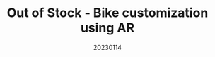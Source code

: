 ---
title: "Out of Stock - Bike customization using AR"
team: "Sarthak Sridhar Rao | Rajdeep Sutradhar | Kulkarni Vedang Uday | Paresh Baliram Bhandarkar"
tags: AR Mobile Unity

video_provider: "youtube"
video_id:

header:
    teaser: /assets/img/projects/2023/course_project_4.jpg

overview: ‘Go out of Stock’ is an AR visualisation project for bike enthusiasts who want to go beyond stock offerings. Using a network of tangible AR markers, users can toggle through and modify individual parts of a bike as it takes shape. The application uses the proximity of markers and their relative orientation with each other, to help toggle between and select different parts of a bike.


project-link: https://www.behance.net/gallery/184215435/AR-Bike-Customizer

active: "yes"
type: "course"
year: "2023"
date: 20230114

---